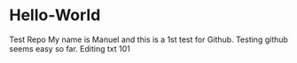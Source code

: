 # Hello-World
Test Repo
My name is Manuel and this is a 1st test for Github. 
Testing github seems easy so far. Editing txt 101
